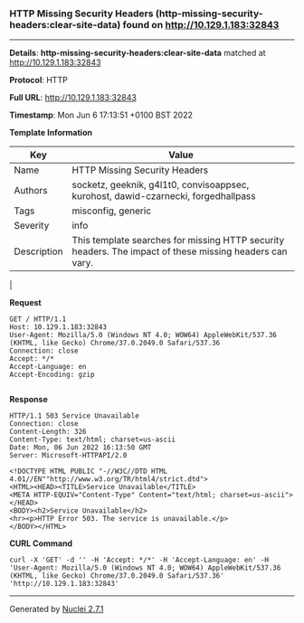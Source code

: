 ### HTTP Missing Security Headers (http-missing-security-headers:clear-site-data) found on http://10.129.1.183:32843
---
**Details**: **http-missing-security-headers:clear-site-data**  matched at http://10.129.1.183:32843

**Protocol**: HTTP

**Full URL**: http://10.129.1.183:32843

**Timestamp**: Mon Jun 6 17:13:51 +0100 BST 2022

**Template Information**

| Key | Value |
|---|---|
| Name | HTTP Missing Security Headers |
| Authors | socketz, geeknik, g4l1t0, convisoappsec, kurohost, dawid-czarnecki, forgedhallpass |
| Tags | misconfig, generic |
| Severity | info |
| Description | This template searches for missing HTTP security headers. The impact of these missing headers can vary.
 |

**Request**
```http
GET / HTTP/1.1
Host: 10.129.1.183:32843
User-Agent: Mozilla/5.0 (Windows NT 4.0; WOW64) AppleWebKit/537.36 (KHTML, like Gecko) Chrome/37.0.2049.0 Safari/537.36
Connection: close
Accept: */*
Accept-Language: en
Accept-Encoding: gzip


```

**Response**
```http
HTTP/1.1 503 Service Unavailable
Connection: close
Content-Length: 326
Content-Type: text/html; charset=us-ascii
Date: Mon, 06 Jun 2022 16:13:50 GMT
Server: Microsoft-HTTPAPI/2.0

<!DOCTYPE HTML PUBLIC "-//W3C//DTD HTML 4.01//EN""http://www.w3.org/TR/html4/strict.dtd">
<HTML><HEAD><TITLE>Service Unavailable</TITLE>
<META HTTP-EQUIV="Content-Type" Content="text/html; charset=us-ascii"></HEAD>
<BODY><h2>Service Unavailable</h2>
<hr><p>HTTP Error 503. The service is unavailable.</p>
</BODY></HTML>

```


**CURL Command**
```
curl -X 'GET' -d '' -H 'Accept: */*' -H 'Accept-Language: en' -H 'User-Agent: Mozilla/5.0 (Windows NT 4.0; WOW64) AppleWebKit/537.36 (KHTML, like Gecko) Chrome/37.0.2049.0 Safari/537.36' 'http://10.129.1.183:32843'
```
---
Generated by [Nuclei 2.7.1](https://github.com/projectdiscovery/nuclei)